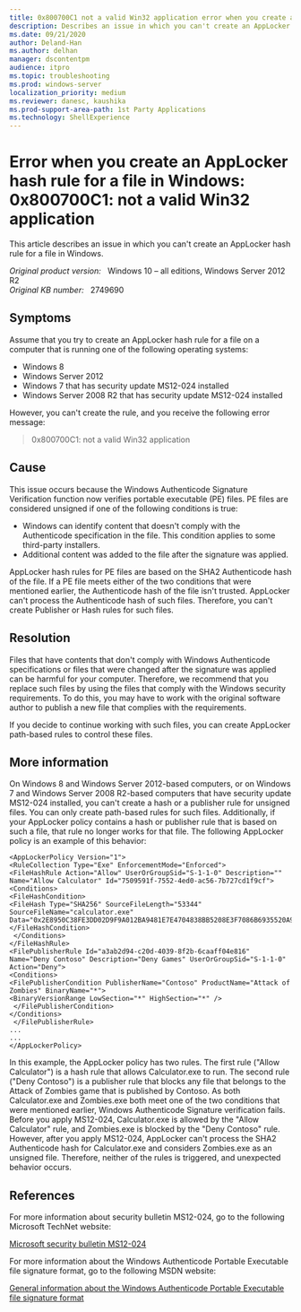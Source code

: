 ```yaml
---
title: 0x800700C1 not a valid Win32 application error when you create an AppLocker hash rule for a file in Windows
description: Describes an issue in which you can't create an AppLocker hash rule for a file in Windows 8, Windows Server 2012, Windows 7, or Windows Server 2008 R2.
ms.date: 09/21/2020
author: Deland-Han
ms.author: delhan
manager: dscontentpm
audience: itpro
ms.topic: troubleshooting
ms.prod: windows-server
localization_priority: medium
ms.reviewer: danesc, kaushika
ms.prod-support-area-path: 1st Party Applications
ms.technology: ShellExperience
---
```

# Error when you create an AppLocker hash rule for a file in Windows: 0x800700C1: not a valid Win32 application

This article describes an issue in which you can't create an AppLocker hash rule for a file in Windows.

_Original product version:_ &nbsp; Windows 10 – all editions, Windows Server 2012 R2  
_Original KB number:_ &nbsp; 2749690

## Symptoms

Assume that you try to create an AppLocker hash rule for a file on a computer that is running one of the following operating systems:
- Windows 8
- Windows Server 2012
- Windows 7 that has security update MS12-024 installed
- Windows Server 2008 R2 that has security update MS12-024 installed

However, you can't create the rule, and you receive the following error message:
> 0x800700C1: not a valid Win32 application

## Cause

This issue occurs because the Windows Authenticode Signature Verification function now verifies portable executable (PE) files. PE files are considered unsigned if one of the following conditions is true:
- Windows can identify content that doesn't comply with the Authenticode specification in the file. This condition applies to some third-party installers.
- Additional content was added to the file after the signature was applied.

AppLocker hash rules for PE files are based on the SHA2 Authenticode hash of the file. If a PE file meets either of the two conditions that were mentioned earlier, the Authenticode hash of the file isn't trusted. AppLocker can't process the Authenticode hash of such files. Therefore, you can't create Publisher or Hash rules for such files.

## Resolution

Files that have contents that don't comply with Windows Authenticode specifications or files that were changed after the signature was applied can be harmful for your computer. Therefore, we recommend that you replace such files by using the files that comply with the Windows security requirements. To do this, you may have to work with the original software author to publish a new file that complies with the requirements.

If you decide to continue working with such files, you can create AppLocker path-based rules to control these files.

## More information

On Windows 8 and Windows Server 2012-based computers, or on Windows 7 and Windows Server 2008 R2-based computers that have security update MS12-024 installed, you can't create a hash or a publisher rule for unsigned files. You can only create path-based rules for such files. Additionally, if your AppLocker policy contains a hash or publisher rule that is based on such a file, that rule no longer works for that file. The following AppLocker policy is an example of this behavior:

```console
<AppLockerPolicy Version="1">
<RuleCollection Type="Exe" EnforcementMode="Enforced">
<FileHashRule Action="Allow" UserOrGroupSid="S-1-1-0" Description="" Name="Allow Calculator" Id="7509591f-7552-4ed0-ac56-7b727cd1f9cf">
<Conditions>
<FileHashCondition>
<FileHash Type="SHA256" SourceFileLength="53344" SourceFileName="calculator.exe" Data="0x2E8950C38FE3DD02D9F9A012BA9481E7E4704838BB5208E3F7086B6935520A93"/>
</FileHashCondition>
 </Conditions>
</FileHashRule>
<FilePublisherRule Id="a3ab2d94-c20d-4039-8f2b-6caaff04e816" Name="Deny Contoso" Description="Deny Games" UserOrGroupSid="S-1-1-0" Action="Deny">
<Conditions>
<FilePublisherCondition PublisherName="Contoso" ProductName="Attack of Zombies" BinaryName="*">
<BinaryVersionRange LowSection="*" HighSection="*" /> 
 </FilePublisherCondition>
</Conditions>
 </FilePublisherRule>
...
...
</AppLockerPolicy>
```

In this example, the AppLocker policy has two rules. The first rule ("Allow Calculator") is a hash rule that allows Calculator.exe to run. The second rule ("Deny Contoso") is a publisher rule that blocks any file that belongs to the Attack of Zombies game that is published by Contoso. As both Calculator.exe and Zombies.exe both meet one of the two conditions that were mentioned earlier, Windows Authenticode Signature verification fails. Before you apply MS12-024, Calculator.exe is allowed by the "Allow Calculator" rule, and Zombies.exe is blocked by the "Deny Contoso" rule. However, after you apply MS12-024, AppLocker can't process the SHA2 Authenticode hash for Calculator.exe and considers Zombies.exe as an unsigned file. Therefore, neither of the rules is triggered, and unexpected behavior occurs.

## References

For more information about security bulletin MS12-024, go to the following Microsoft TechNet website:

[Microsoft security bulletin MS12-024](https://technet.microsoft.com/security/bulletin/ms12-024)

For more information about the Windows Authenticode Portable Executable file signature format, go to the following MSDN website:

[General information about the Windows Authenticode Portable Executable file signature format](https://msdn.microsoft.com/windows/hardware/gg463180)
